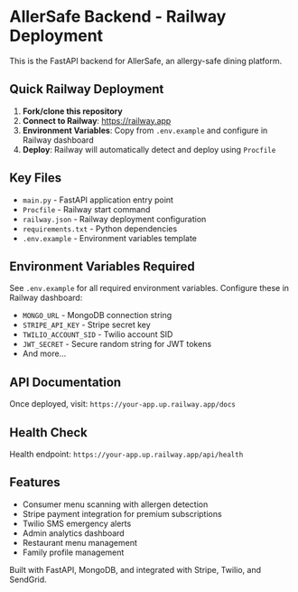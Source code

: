# AllerSafe Backend - Railway Deployment

This is the FastAPI backend for AllerSafe, an allergy-safe dining platform.

## Quick Railway Deployment

1. **Fork/clone this repository**
2. **Connect to Railway**: https://railway.app
3. **Environment Variables**: Copy from `.env.example` and configure in Railway dashboard
4. **Deploy**: Railway will automatically detect and deploy using `Procfile`

## Key Files

- `main.py` - FastAPI application entry point
- `Procfile` - Railway start command
- `railway.json` - Railway deployment configuration  
- `requirements.txt` - Python dependencies
- `.env.example` - Environment variables template

## Environment Variables Required

See `.env.example` for all required environment variables. Configure these in Railway dashboard:

- `MONGO_URL` - MongoDB connection string
- `STRIPE_API_KEY` - Stripe secret key
- `TWILIO_ACCOUNT_SID` - Twilio account SID
- `JWT_SECRET` - Secure random string for JWT tokens
- And more...

## API Documentation

Once deployed, visit: `https://your-app.up.railway.app/docs`

## Health Check

Health endpoint: `https://your-app.up.railway.app/api/health`

## Features

- Consumer menu scanning with allergen detection
- Stripe payment integration for premium subscriptions  
- Twilio SMS emergency alerts
- Admin analytics dashboard
- Restaurant menu management
- Family profile management

Built with FastAPI, MongoDB, and integrated with Stripe, Twilio, and SendGrid.